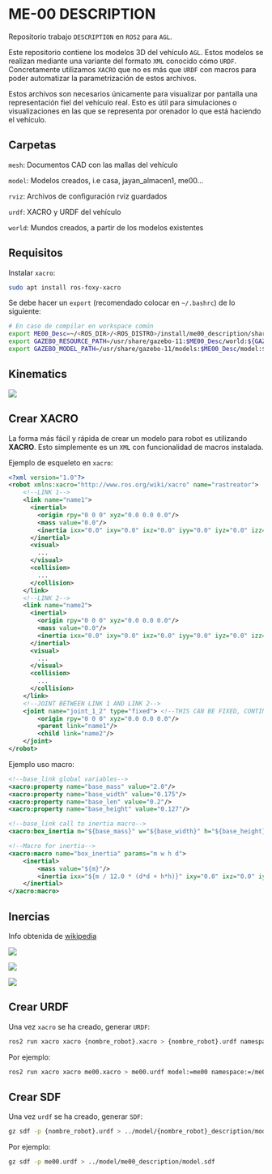 # ME-00 DESCRIPTION

Repositorio trabajo `DESCRIPTION` en `ROS2` para `AGL`.

Este repositorio contiene los modelos 3D del vehículo `AGL`. Estos modelos se realizan mediante una variante del formato `XML` conocido cómo `URDF`. Concretamente utilizamos `XACRO` que no es más que `URDF` con macros para poder automatizar la parametrización de estos archivos.

Estos archivos son necesarios únicamente para visualizar por pantalla una representación fiel del vehículo real. Esto es útil para simulaciones o visualizaciones en las que se representa por orenador lo que está haciendo el vehículo.



## Carpetas

`mesh`: Documentos CAD con las mallas del vehículo

`model`: Modelos creados, i.e casa, jayan_almacen1, me00...

`rviz`: Archivos de configuración rviz guardados

`urdf`: XACRO  y URDF del vehículo

`world`: Mundos creados, a partir de los modelos existentes



## Requisitos

Instalar `xacro`:

```bash
sudo apt install ros-foxy-xacro
```

Se debe hacer un `export` (recomendado colocar en `~/.bashrc`) de lo siguiente:

```bash
# En caso de compilar en workspace común
export ME00_Desc=~/<ROS_DIR>/<ROS_DISTRO>/install/me00_description/share/me00_description
export GAZEBO_RESOURCE_PATH=/usr/share/gazebo-11:$ME00_Desc/world:${GAZEBO_RESOURCE_PATH}
export GAZEBO_MODEL_PATH=/usr/share/gazebo-11/models:$ME00_Desc/model:${GAZEBO_MODEL_PATH}vv
```


## Kinematics

![](../../img/kinematics.png)



## Crear XACRO

La forma más fácil y rápida de crear un modelo para robot es utilizando  **XACRO**. Esto simplemente es un `XML` con funcionalidad de macros instalada.

Ejemplo de esqueleto en `xacro`: 

```xml
<?xml version="1.0"?>
<robot xmlns:xacro="http://www.ros.org/wiki/xacro" name="rastreator">
    <!--LINK 1-->
    <link name="name1">
      <inertial>
        <origin rpy="0 0 0" xyz="0.0 0.0 0.0"/>
        <mass value="0.0"/>
        <inertia ixx="0.0" ixy="0.0" ixz="0.0" iyy="0.0" iyz="0.0" izz="0.0"/>
      </inertial>
      <visual>
        ...
      </visual>
      <collision>
        ...
      </collision>
    </link>
    <!--LINK 2-->
    <link name="name2">
      <inertial>
        <origin rpy="0 0 0" xyz="0.0 0.0 0.0"/>
        <mass value="0.0"/>
        <inertia ixx="0.0" ixy="0.0" ixz="0.0" iyy="0.0" iyz="0.0" izz="0.0"/>
      </inertial>
      <visual>
        ...
      </visual>
      <collision>
        ...
      </collision>
    </link>
    <!--JOINT BETWEEN LINK 1 AND LINK 2-->
    <joint name="joint_1_2" type="fixed"> <!--THIS CAN BE FIXED, CONTINOUS OR REVOLUTE-->
        <origin rpy="0 0 0" xyz="0.0 0.0 0.0"/>
        <parent link="name1"/>
        <child link="name2"/>
    </joint>
</robot>
```

Ejemplo uso macro:

```xml
<!--base_link global variables-->
<xacro:property name="base_mass" value="2.0"/>
<xacro:property name="base_width" value="0.175"/>
<xacro:property name="base_len" value="0.2"/>
<xacro:property name="base_height" value="0.127"/>

<!--base_link call to inertia macro-->
<xacro:box_inertia m="${base_mass}" w="${base_width}" h="${base_height}" d="${base_len}"/>

<!--Macro for inertia-->
<xacro:macro name="box_inertia" params="m w h d">
    <inertial>
        <mass value="${m}"/>
        <inertia ixx="${m / 12.0 * (d*d + h*h)}" ixy="0.0" ixz="0.0" iyy="${m / 12.0 * (w*w + h*h)}" iyz="0.0" izz="${m / 12.0 * (w*w + d*d)}"/>
    </inertial>
</xacro:macro>
```





## Inercias

Info obtenida de  [wikipedia](https://en.wikipedia.org/wiki/List_of_moments_of_inertia)

![](../../img/box_inertias.png)



![](../../img/cylinder_inertias.png)

![](../../img/sphere_inertias.png)



## Crear URDF

Una vez `xacro` se ha creado, generar `URDF`:

```bash
ros2 run xacro xacro {nombre_robot}.xacro > {nombre_robot}.urdf namespace:={namespace_name}
```

Por ejemplo:
```bash
ros2 run xacro xacro me00.xacro > me00.urdf model:=me00 namespace:=/me00_1
```


## Crear SDF

Una vez `urdf` se ha creado, generar `SDF`:

```bash
gz sdf -p {nombre_robot}.urdf > ../model/{nombre_robot}_description/model.sdf
```

Por ejemplo:
```bash
gz sdf -p me00.urdf > ../model/me00_description/model.sdf
```
